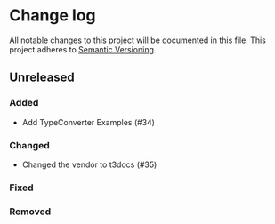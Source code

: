 # Change log

All notable changes to this project will be documented in this file.
This project adheres to [Semantic Versioning](https://semver.org/).

## Unreleased

### Added
- Add TypeConverter Examples (#34)

### Changed
- Changed the vendor to t3docs (#35)

### Fixed

### Removed
